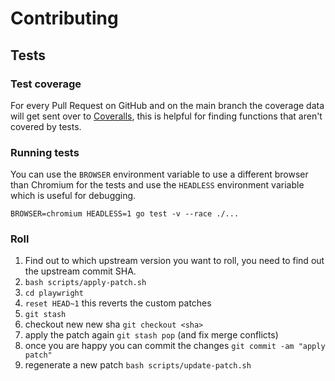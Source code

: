# Contributing

## Tests

### Test coverage

For every Pull Request on GitHub and on the main branch the coverage data will get sent over to [Coveralls](https://coveralls.io/github/playwright-community/playwright-go), this is helpful for finding functions that aren't covered by tests.

### Running tests

You can use the `BROWSER` environment variable to use a different browser than Chromium for the tests and use the `HEADLESS` environment variable which is useful for debugging.

```
BROWSER=chromium HEADLESS=1 go test -v --race ./...
```

### Roll

1. Find out to which upstream version you want to roll, you need to find out the upstream commit SHA.
1. `bash scripts/apply-patch.sh`
1. `cd playwright`
1. `reset HEAD~1` this reverts the custom patches
1. `git stash`
1. checkout new new sha `git checkout <sha>`
1. apply the patch again `git stash pop` (and fix merge conflicts)
1. once you are happy you can commit the changes `git commit -am "apply patch"`
1. regenerate a new patch `bash scripts/update-patch.sh`

